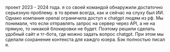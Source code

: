 проект 2023 - 2024 года.
я со своей командой обнаружили достаточно серьезную проблему.
в то время всегда, как и сейчас на слуху был ИИ. Однако компания openai ограничила доступ к chatgpt людям из рф. 
Мы понимали,  что если отправлять запрос на сервер через API, а не на прямую, то никакой блокировки не будет. Поэтому решили сделать удобный сайт и тг-бота, где можно задать вопрос chatgpt. При этом мы сделали сохранение контекста для каждго юзера.
Бэк полностью писал я.
